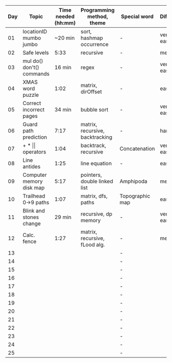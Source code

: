 | Day | Topic                     | Time needed (hh:mm) | Programming method, theme       | Special word    | Difficulty | Used help |
| --- | ------------------------- | ------------------- | ------------------------------- | --------------- | ---------- | --------- |
| 01  | locationID mumbo jumbo    | ~20 min             | sort, hashmap occurrence        | -               | very easy  |           |
| 02  | Safe levels               | 5:33                | recursive                       | -               | medium     |           |
| 03  | mul do() don't() commands | 16 min              | regex                           | -               | very easy  |           |
| 04  | XMAS word puzzle          | 1:02                | matrix, dirOffset               | -               | easy       |           |
| 05  | Correct incorrect pages   | 34 min              | bubble sort                     | -               | very easy  |           |
| 06  | Guard path prediction     | 7:17                | matrix, recursive, backtracking | -               | hard       |           |
| 07  | \+ \* \|\| operators      | 1:04                | backtrack, recursive            | Concatenation   | very easy  |           |
| 08  | Line antides              | 1:25                | line equation                   | -               | easy       |           |
| 09  | Computer memory disk map  | 5:17                | pointers, double linked list    | Amphipoda       | medium     |           |
| 10  | Trailhead 0->9 paths      | 1:07                | matrix, dfs, paths              | Topographic map | easy       |           |
| 11  | Blink and stones change   | 29 min              | recursive, dp memory            | -               | very easy  |           |
| 12  | Calc. fence               | 1:27                | matrix, recursive, fLood alg.   | -               | medium     |           |
| 13  |                           |                     |                                 | -               |            |           |
| 14  |                           |                     |                                 | -               |            |           |
| 15  |                           |                     |                                 | -               |            |           |
| 16  |                           |                     |                                 | -               |            |           |
| 17  |                           |                     |                                 | -               |            |           |
| 18  |                           |                     |                                 | -               |            |           |
| 19  |                           |                     |                                 | -               |            |           |
| 20  |                           |                     |                                 | -               |            |           |
| 21  |                           |                     |                                 | -               |            |           |
| 22  |                           |                     |                                 | -               |            |           |
| 23  |                           |                     |                                 | -               |            |           |
| 24  |                           |                     |                                 | -               |            |           |
| 25  |                           |                     |                                 | -               |            |           |
